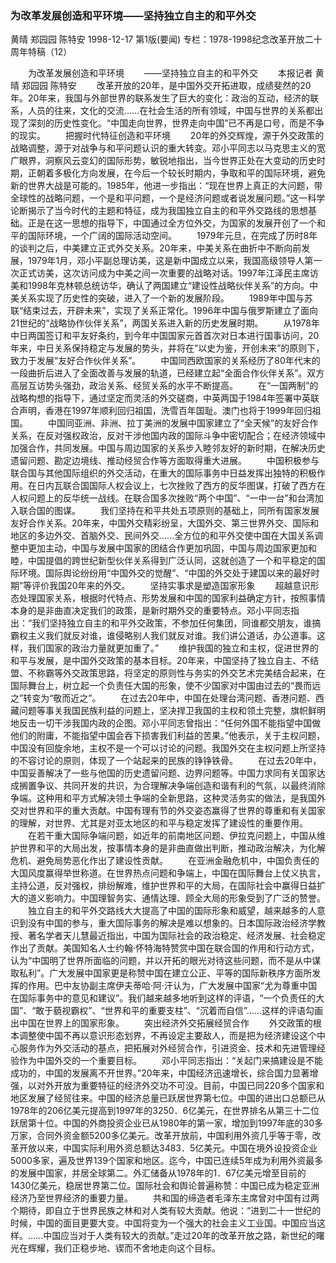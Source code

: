### 为改革发展创造和平环境——坚持独立自主的和平外交
黄晴  郑园园  陈特安
1998-12-17
第1版(要闻)
专栏：1978-1998纪念改革开放二十周年特稿（12）

　　为改革发展创造和平环境
　　——坚持独立自主的和平外交
　　本报记者  黄晴  郑园园  陈特安
　　改革开放的20年，是中国外交开拓进取，成绩斐然的20年。20年来，我国与外部世界的联系发生了巨大的变化：政治的互动，经济的联系，人员的往来，文化的交流……在社会生活的所有领域，中国与世界的关系都出现了深刻的历史性变化。“中国走向世界，世界走向中国”已不再是口号，而是不争的现实。
　　把握时代特征创造和平环境
　　20年的外交辉煌，源于外交政策的战略调整，源于对战争与和平问题认识的重大转变。邓小平同志以马克思主义的宽广眼界，洞察风云变幻的国际形势，敏锐地指出，当今世界正处在大变动的历史时期，正朝着多极化方向发展，在今后一个较长时期内，争取和平的国际环境，避免新的世界大战是可能的。1985年，他进一步指出：“现在世界上真正的大问题，带全球性的战略问题，一个是和平问题，一个是经济问题或者说发展问题。”这一科学论断揭示了当今时代的主题和特征，成为我国独立自主的和平外交路线的思想基础。正是在这一思想的指导下，中国通过全方位外交，为国家的发展开创了一个和平的国际环境，一个广阔的国际活动空间。
　　1979年元旦，在完成了历时8年的谈判之后，中美建立正式外交关系。20年来，中美关系在曲折中不断向前发展，1979年1月，邓小平副总理访美，这是新中国成立以来，我国高级领导人第一次正式访美，这次访问成为中美之间一次重要的战略对话。1997年江泽民主席访美和1998年克林顿总统访华，确认了两国建立“建设性战略伙伴关系”的方向。中美关系实现了历史性的突破，进入了一个新的发展阶段。
　　1989年中国与苏联“结束过去，开辟未来”，实现了关系正常化。1996年中国与俄罗斯建立了面向21世纪的“战略协作伙伴关系”，两国关系进入新的历史发展时期。
　　从1978年中日两国签订和平友好条约，到今年中国国家元首首次对日本进行国事访问，20年来，中日关系保持稳定与发展的势头，并将在“以史为鉴，开创未来”的原则下，致力于发展“友好合作伙伴关系”。
　　中国同西欧国家的关系经历了80年代末的一段曲折后进入了全面改善与发展的轨道，已经建立起“全面合作伙伴关系”。双方高层互访势头强劲，政治关系、经贸关系的水平不断提高。
　　在“一国两制”的战略构想的指导下，通过坚定而灵活的外交磋商，中英两国于1984年签署中英联合声明，香港在1997年顺利回归祖国，洗雪百年国耻。澳门也将于1999年回归祖国。
　　中国同亚洲、非洲、拉丁美洲的发展中国家建立了“全天候”的友好合作关系，在反对强权政治，反对干涉他国内政的国际斗争中密切配合；在经济领域中加强合作，共同发展。中国与周边国家的关系步入睦邻友好的新时期，在解决历史遗留问题、勘定边境线、推动经贸合作等方面取得重大进展。
　　中国积极参与联合国与其他国际组织的外交活动，在重大的国际事务中日益发挥出独特的积极作用。在日内瓦联合国国际人权会议上，七次挫败了西方的反华图谋，打破了西方在人权问题上的反华统一战线。在联合国多次挫败“两个中国”、“一中一台”和台湾加入联合国的图谋。
　　我们坚持在和平共处五项原则的基础上，同所有国家发展友好合作关系。20年来，中国外交精彩纷呈，大国外交、第三世界外交、国际和地区的多边外交、首脑外交、民间外交……全方位的和平外交使中国在大国关系调整中更加主动，中国与发展中国家的团结合作更加巩固，中国与周边国家更加和睦，中国提倡的跨世纪新型伙伴关系得到广泛认同，这就创造了一个和平稳定的国际环境。国际舆论纷纷用“中国外交的觉醒”、“中国的外交处于建国以来的最好时期”等评价我国20年来的外交。
　　坚持实事求是塑造国家形象
　　超越意识形态处理国家关系，根据时代特点、形势发展和中国的国家利益确定方针，按照事情本身的是非曲直决定我们的政策，是新时期外交的重要特点。邓小平同志指出：“我们坚持独立自主的和平外交政策，不参加任何集团，同谁都交朋友，谁搞霸权主义我们就反对谁，谁侵略别人我们就反对谁。我们讲公道话，办公道事。这样，我们国家的政治力量就更加重了。”
　　维护我国的独立和主权，促进世界的和平与发展，是中国外交政策的基本目标。20年来，中国坚持了独立自主、不结盟、不称霸等外交政策思路，将坚定的原则性与务实的外交艺术完美结合起来，在国际舞台上，树立起一个负责任大国的形象，使不少国家对中国由过去的“畏而远之”转变为“敬而近之”。
　　在过去20年中，中国在处理台湾问题、香港问题、西藏问题等事关我国民族利益的问题上，坚决捍卫我国的主权和领土完整，旗帜鲜明地反击一切干涉我国内政的企图。邓小平同志曾指出：“任何外国不能指望中国做他们的附庸，不能指望中国会吞下损害我们利益的苦果。”他表示，关于主权问题，中国没有回旋余地，主权不是一个可以讨论的问题。我国外交在主权问题上所坚持的不容讨论的原则，体现了一个站起来的民族的铮铮铁骨。
　　在过去20年中，中国妥善解决了一些与他国的历史遗留问题、边界问题等。中国力求同有关国家达成搁置争议、共同开发的共识，为合理解决争端创造和谐有利的气氛，以最终消除争端。这种用和平方式解决领土争端的全新思路，这种灵活务实的做法，是我国外交对世界和平的重大贡献。中国有理有节的外交姿态赢得了世界的尊重和有关国家的理解，对世界、尤其是对亚太地区的和平与稳定发挥了建设性的重要作用。
　　在若干重大国际争端问题，如近年的前南地区问题、伊拉克问题上，中国从维护世界和平的大局出发，按事情本身的是非曲直做出判断，推动政治解决，为化解危机、避免局势恶化作出了建设性贡献。
　　在亚洲金融危机中，中国负责任的大国风度赢得举世称道。在世界热点问题和争端上，中国在国际舞台上仗义执言，主持公道，反对强权，排纷解难，维护世界和平的大局，在国际社会中赢得日益扩大的道义影响力。中国理智务实、通情达理、顾全大局的形象受到了广泛的赞誉。
　　独立自主的和平外交路线大大提高了中国的国际形象和威望，越来越多的人意识到没有中国的参与，重大国际事务的解决是难以想象的。日本国际政治经济学教授、著名学者天儿慧最近指出，中国为国际社会的政治稳定、经济发展、社会稳定作出了贡献。美国知名人士约翰·怀特海特赞赏中国在联合国的作用和行动方式，认为“中国明了世界所面临的问题，并以开拓的眼光对待这些问题，而不是从中谋取私利”。广大发展中国家更是称赞中国在建立公正、平等的国际新秩序方面所发挥的作用。巴中友协副主席伊夫蒂哈·阿·汗认为，广大发展中国家“尤为尊重中国在国际事务中的意见和建议”。我们越来越多地听到这样的评语，“一个负责任的大国”、“敢于藐视霸权”、“世界和平的重要支柱”、“沉着而自信”……这样的评语勾画出中国在世界上的国家形象。
　　突出经济外交拓展经贸合作
　　外交政策的根本调整使中国不再以意识形态划界，不再设定主要敌人，而是把为经济建设这个中心服务作为外交活动的基点，把拓展对外经贸合作，引进资金、技术和先进管理经验作为中国外交的一个重要目标。
　　邓小平同志指出：“关起门来搞建设是不能成功的，中国的发展离不开世界。”20年来，中国经济迅速增长，综合国力显著增强，以对外开放为重要特征的经济外交功不可没。目前，中国已同220多个国家和地区发展了经贸往来。中国的经济总量已跃居世界第七位。中国的进出口总额已从1978年的206亿美元提高到1997年的3250．6亿美元，在世界排名从第三十二位跃居第十位。中国的外商投资企业已从1980年的第一家，增加到1997年底的30多万家，合同外资金额5200多亿美元。改革开放前，中国利用外资几乎等于零，改革开放以来，中国实际利用外资总额达3483．5亿美元。中国在境外设投资企业5000多家，遍及世界139个国家和地区。迄今，中国已连续5年成为利用外资最多的发展中国家，并居全球第二。外汇储备从1978年的1．67亿美元增至目前的1430亿美元，稳居世界第二位。国际社会和舆论普遍称赞：中国已成为稳定亚洲经济乃至世界经济的重要力量。
　　共和国的缔造者毛泽东主席曾对中国有过两个期待，即自立于世界民族之林和对人类有较大贡献。他说：“进到二十一世纪的时候，中国的面目更要大变。中国将变为一个强大的社会主义工业国。中国应当这样。……中国应当对于人类有较大的贡献。”走过20年的改革开放之路，新世纪的曙光在辉耀，我们正稳步地、锲而不舍地走向这个目标。
